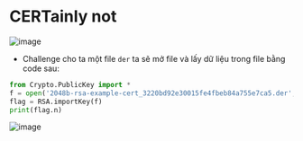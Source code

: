 # CERTainly not
![image](https://github.com/Caycon/CryptoHack/assets/97203151/99c45828-e238-45be-bac4-1c1e2a0fbc82)
- Challenge cho ta một file `der` ta sẽ mở file và lấy dữ liệu trong file bằng code sau:
```Python
from Crypto.PublicKey import *
f = open('2048b-rsa-example-cert_3220bd92e30015fe4fbeb84a755e7ca5.der','rb').read()
flag = RSA.importKey(f)
print(flag.n)
```
![image](https://github.com/Caycon/CryptoHack/assets/97203151/4db16397-12be-4a2b-8c91-236ff3e548de)
